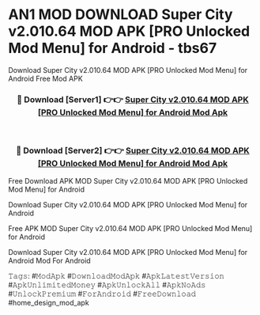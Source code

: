 # AN1 MOD DOWNLOAD Super City v2.010.64 MOD APK [PRO Unlocked Mod Menu] for Android - tbs67
Download Super City v2.010.64 MOD APK [PRO Unlocked Mod Menu] for Android Free Mod APK

<div align="center">
<h3>🔴 Download [Server1] 👉👉 <a href="https://apk-comot.site?title=Super_City_v2.010.64_MOD_APK_[PRO_Unlocked_Mod_Menu]_for_Android">Super City v2.010.64 MOD APK [PRO Unlocked Mod Menu] for Android Mod Apk</a></h3><br>

<h3>🔴 Download [Server2] 👉👉 <a href="https://apk-comot.site?title=Super_City_v2.010.64_MOD_APK_[PRO_Unlocked_Mod_Menu]_for_Android">Super City v2.010.64 MOD APK [PRO Unlocked Mod Menu] for Android Mod Apk</a></h3>
</div>


Free Download APK MOD Super City v2.010.64 MOD APK [PRO Unlocked Mod Menu] for Android

Download Super City v2.010.64 MOD APK [PRO Unlocked Mod Menu] for Android 

Free APK MOD Super City v2.010.64 MOD APK [PRO Unlocked Mod Menu] for Android 

Download Super City v2.010.64 MOD APK [PRO Unlocked Mod Menu] for Android Mod For Android

𝚃𝚊𝚐𝚜: #𝙼𝚘𝚍𝙰𝚙𝚔 #𝙳𝚘𝚠𝚗𝚕𝚘𝚊𝚍𝙼𝚘𝚍𝙰𝚙𝚔 #𝙰𝚙𝚔𝙻𝚊𝚝𝚎𝚜𝚝𝚅𝚎𝚛𝚜𝚒𝚘𝚗 #𝙰𝚙𝚔𝚄𝚗𝚕𝚒𝚖𝚒𝚝𝚎𝚍𝙼𝚘𝚗𝚎𝚢 #𝙰𝚙𝚔𝚄𝚗𝚕𝚘𝚌𝚔𝙰𝚕𝚕 #𝙰𝚙𝚔𝙽𝚘𝙰𝚍𝚜 #𝚄𝚗𝚕𝚘𝚌𝚔𝙿𝚛𝚎𝚖𝚒𝚞𝚖 #𝙵𝚘𝚛𝙰𝚗𝚍𝚛𝚘𝚒𝚍 #𝙵𝚛𝚎𝚎𝙳𝚘𝚠𝚗𝚕𝚘𝚊𝚍 #home_design_mod_apk